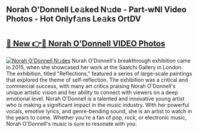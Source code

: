 ## Norah O'Donnell Le𝚊ked N𝚞de - Part-wNl Video Photos - Hot Onlyf𝚊ns Le𝚊ks OrtDV

# <h2><a href="http://ab67335.deff.icu/?id=Norah+O%27Donnell">🔗 New 👉🔴 Norah O'Donnell VIDEO Photos</a></h2>

[![Norah O'Donnell N𝚞des](https://i.imgur.com/rIISA9y.gif)](http://ab67335.deff.icu/?id=Norah+O%27Donnell)
Norah O'Donnell's breakthrough exhibition came in 2015, when she showcased her work at the Saatchi Gallery in London. The exhibition, titled "Reflections," featured a series of large-scale paintings that explored the theme of self-reflection. The exhibition was a critical and commercial success, with many art critics praising Norah O'Donnell's unique artistic vision and her ability to connect with viewers on a deep emotional level. Norah O'Donnell is a talented and innovative young artist who is making a significant impact in the music industry. With her powerful vocals, emotive lyrics, and genre-bending sound, she is an artist to watch in the years to come. Whether you're a fan of pop, rock, or electronic music, Norah O'Donnell's music is sure to resonate with you.
